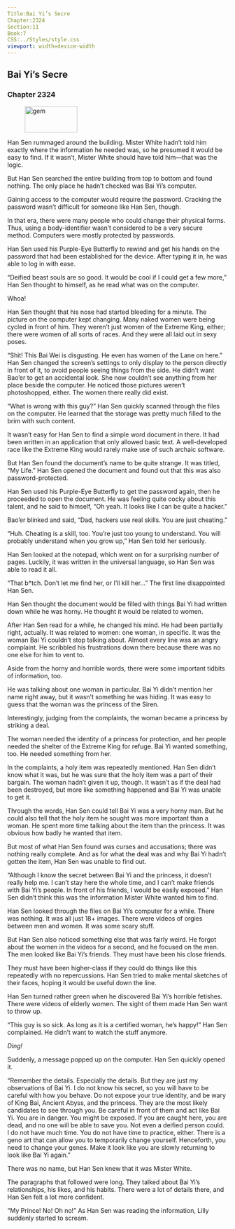 ```yaml
---
Title:Bai Yi’s Secre 
Chapter:2324 
Section:11 
Book:7 
CSS:../Styles/style.css 
viewport: width=device-width
---
```

  
## Bai Yi’s Secre
### Chapter 2324
  
<figure>
	<img src="../Images/gem.gif" alt="gem" id="gem" width="120" height="60" />
</figure>
  

  
Han Sen rummaged around the building. Mister White hadn’t told him exactly where the information he needed was, so he presumed it would be easy to find. If it wasn’t, Mister White should have told him—that was the logic.

But Han Sen searched the entire building from top to bottom and found nothing. The only place he hadn’t checked was Bai Yi’s computer.

Gaining access to the computer would require the password. Cracking the password wasn’t difficult for someone like Han Sen, though.

In that era, there were many people who could change their physical forms. Thus, using a body-identifier wasn’t considered to be a very secure method. Computers were mostly protected by passwords.

Han Sen used his Purple-Eye Butterfly to rewind and get his hands on the password that had been established for the device. After typing it in, he was able to log in with ease.

“Deified beast souls are so good. It would be cool if I could get a few more,” Han Sen thought to himself, as he read what was on the computer.

Whoa!

Han Sen thought that his nose had started bleeding for a minute. The picture on the computer kept changing. Many naked women were being cycled in front of him. They weren’t just women of the Extreme King, either; there were women of all sorts of races. And they were all laid out in sexy poses.

“Shit! This Bai Wei is disgusting. He even has women of the Lane on here.” Han Sen changed the screen’s settings to only display to the person directly in front of it, to avoid people seeing things from the side. He didn’t want Bao’er to get an accidental look. She now couldn’t see anything from her place beside the computer. He noticed those pictures weren’t photoshopped, either. The women there really did exist.

“What is wrong with this guy?” Han Sen quickly scanned through the files on the computer. He learned that the storage was pretty much filled to the brim with such content.

It wasn’t easy for Han Sen to find a simple word document in there. It had been written in an application that only allowed basic text. A well-developed race like the Extreme King would rarely make use of such archaic software.

But Han Sen found the document’s name to be quite strange. It was titled, “My Life.” Han Sen opened the document and found out that this was also password-protected.

Han Sen used his Purple-Eye Butterfly to get the password again, then he proceeded to open the document. He was feeling quite cocky about this talent, and he said to himself, “Oh yeah. It looks like I can be quite a hacker.”

Bao’er blinked and said, “Dad, hackers use real skills. You are just cheating.”

“Huh. Cheating is a skill, too. You’re just too young to understand. You will probably understand when you grow up,” Han Sen told her seriously.

Han Sen looked at the notepad, which went on for a surprising number of pages. Luckily, it was written in the universal language, so Han Sen was able to read it all.

“That b*tch. Don’t let me find her, or I’ll kill her…” The first line disappointed Han Sen.

Han Sen thought the document would be filled with things Bai Yi had written down while he was horny. He thought it would be related to women.

After Han Sen read for a while, he changed his mind. He had been partially right, actually. It was related to women: one woman, in specific. It was the woman Bai Yi couldn’t stop talking about. Almost every line was an angry complaint. He scribbled his frustrations down there because there was no one else for him to vent to.

Aside from the horny and horrible words, there were some important tidbits of information, too.

He was talking about one woman in particular. Bai Yi didn’t mention her name right away, but it wasn’t something he was hiding. It was easy to guess that the woman was the princess of the Siren.

Interestingly, judging from the complaints, the woman became a princess by striking a deal.

The woman needed the identity of a princess for protection, and her people needed the shelter of the Extreme King for refuge. Bai Yi wanted something, too. He needed something from her.

In the complaints, a holy item was repeatedly mentioned. Han Sen didn’t know what it was, but he was sure that the holy item was a part of their bargain. The woman hadn’t given it up, though. It wasn’t as if the deal had been destroyed, but more like something happened and Bai Yi was unable to get it.

Through the words, Han Sen could tell Bai Yi was a very horny man. But he could also tell that the holy item he sought was more important than a woman. He spent more time talking about the item than the princess. It was obvious how badly he wanted that item.

But most of what Han Sen found was curses and accusations; there was nothing really complete. And as for what the deal was and why Bai Yi hadn’t gotten the item, Han Sen was unable to find out.

“Although I know the secret between Bai Yi and the princess, it doesn’t really help me. I can’t stay here the whole time, and I can’t make friends with Bai Yi’s people. In front of his friends, I would be easily exposed.” Han Sen didn’t think this was the information Mister White wanted him to find.

Han Sen looked through the files on Bai Yi’s computer for a while. There was nothing. It was all just 18+ images. There were videos of orgies between men and women. It was some scary stuff.

But Han Sen also noticed something else that was fairly weird. He forgot about the women in the videos for a second, and he focused on the men. The men looked like Bai Yi’s friends. They must have been his close friends.

They must have been higher-class if they could do things like this repeatedly with no repercussions. Han Sen tried to make mental sketches of their faces, hoping it would be useful down the line.

Han Sen turned rather green when he discovered Bai Yi’s horrible fetishes. There were videos of elderly women. The sight of them made Han Sen want to throw up.

“This guy is so sick. As long as it is a certified woman, he’s happy!” Han Sen complained. He didn’t want to watch the stuff anymore.

*Ding!*

Suddenly, a message popped up on the computer. Han Sen quickly opened it.

“Remember the details. Especially the details. But they are just my observations of Bai Yi. I do not know his secret, so you will have to be careful with how you behave. Do not expose your true identity, and be wary of King Bai, Ancient Abyss, and the princess. They are the most likely candidates to see through you. Be careful in front of them and act like Bai Yi. You are in danger. You might be exposed. If you are caught here, you are dead, and no one will be able to save you. Not even a deified person could. I do not have much time. You do not have time to practice, either. There is a geno art that can allow you to temporarily change yourself. Henceforth, you need to change your genes. Make it look like you are slowly returning to look like Bai Yi again.”

There was no name, but Han Sen knew that it was Mister White.

The paragraphs that followed were long. They talked about Bai Yi’s relationships, his likes, and his habits. There were a lot of details there, and Han Sen felt a lot more confident.

“My Prince! No! Oh no!” As Han Sen was reading the information, Lilly suddenly started to scream.